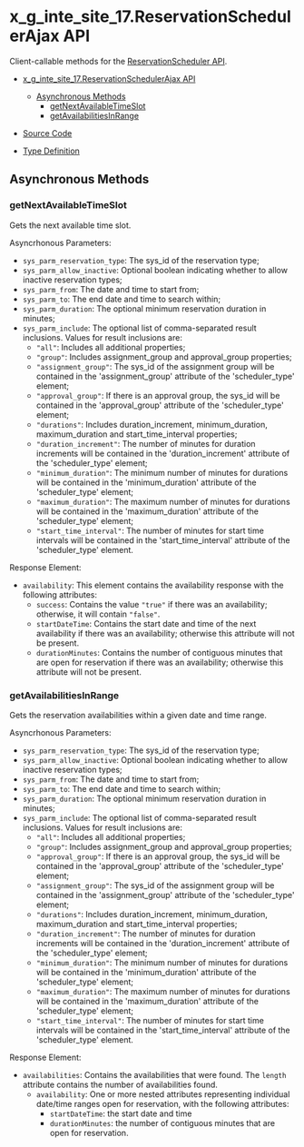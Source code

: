 # x_g_inte_site_17.ReservationSchedulerAjax API

Client-callable methods for the [ReservationScheduler API](ReservationScheduler.md).

- [x_g_inte_site_17.ReservationSchedulerAjax API](#x_g_inte_site_17reservationschedulerajax-api)
  - [Asynchronous Methods](#asynchronous-methods)
    - [getNextAvailableTimeSlot](#getnextavailabletimeslot)
    - [getAvailabilitiesInRange](#getavailabilitiesinrange)

- [Source Code](source/api/ReservationSchedulerAjax.ts)
- [Type Definition](types/x_g_inte_site_17/api/ReservationSchedulerAjax.d.ts)

## Asynchronous Methods

### getNextAvailableTimeSlot

Gets the next available time slot.

Asyncrhonous Parameters:

- `sys_parm_reservation_type`: The sys_id of the reservation type;
- `sys_parm_allow_inactive`: Optional boolean indicating whether to allow inactive reservation types;
- `sys_parm_from`: The date and time to start from;
- `sys_parm_to`: The end date and time to search within;
- `sys_parm_duration`: The optional minimum reservation duration in minutes;
- `sys_parm_include`: The optional list of comma-separated result inclusions. Values for result inclusions are:
  - `"all"`: Includes all additional properties;
  - `"group"`: Includes assignment_group and approval_group properties;
  - `"assignment_group"`: The sys_id of the assignment group will be contained in the 'assignment_group' attribute of the 'scheduler_type' element;
  - `"approval_group"`: If there is an approval group, the sys_id will be contained in the 'approval_group' attribute of the 'scheduler_type' element;
  - `"durations"`: Includes duration_increment, minimum_duration, maximum_duration and start_time_interval properties;
  - `"duration_increment"`: The number of minutes for duration increments will be contained in the 'duration_increment' attribute of the 'scheduler_type' element;
  - `"minimum_duration"`: The minimum number of minutes for durations will be contained in the 'minimum_duration' attribute of the 'scheduler_type' element;
  - `"maximum_duration"`: The maximum number of minutes for durations will be contained in the 'maximum_duration' attribute of the 'scheduler_type' element;
  - `"start_time_interval"`: The number of minutes for start time intervals will be contained in the 'start_time_interval' attribute of the 'scheduler_type' element.

Response Element:

- `availability`: This element contains the availability response with the following attributes:
  - `success`: Contains the value `"true"` if there was an availability; otherwise, it will contain `"false"`.
  - `startDateTime`: Contains the start date and time of the next availability if there was an availability; otherwise this attribute will not be present.
  - `durationMinutes`: Contains the number of contiguous minutes that are open for reservation if there was an availability; otherwise this attribute will not be present.

### getAvailabilitiesInRange

Gets the reservation availabilities within a given date and time range.

Asyncrhonous Parameters:

- `sys_parm_reservation_type`: The sys_id of the reservation type;
- `sys_parm_allow_inactive`: Optional boolean indicating whether to allow inactive reservation types;
- `sys_parm_from`: The date and time to start from;
- `sys_parm_to`: The end date and time to search within;
- `sys_parm_duration`: The optional minimum reservation duration in minutes;
- `sys_parm_include`: The optional list of comma-separated result inclusions. Values for result inclusions are:
  - `"all"`: Includes all additional properties;
  - `"group"`: Includes assignment_group and approval_group properties;
  - `"approval_group"`: If there is an approval group, the sys_id will be contained in the 'approval_group' attribute of the 'scheduler_type' element;
  - `"assignment_group"`: The sys_id of the assignment group will be contained in the 'assignment_group' attribute of the 'scheduler_type' element;
  - `"durations"`: Includes duration_increment, minimum_duration, maximum_duration and start_time_interval properties;
  - `"duration_increment"`: The number of minutes for duration increments will be contained in the 'duration_increment' attribute of the 'scheduler_type' element;
  - `"minimum_duration"`: The minimum number of minutes for durations will be contained in the 'minimum_duration' attribute of the 'scheduler_type' element;
  - `"maximum_duration"`: The maximum number of minutes for durations will be contained in the 'maximum_duration' attribute of the 'scheduler_type' element;
  - `"start_time_interval"`: The number of minutes for start time intervals will be contained in the 'start_time_interval' attribute of the 'scheduler_type' element.

Response Element:

- `availabilities`: Contains the availabilities that were found. The `length` attribute contains the number of availabilities found.
  - `availability`: One or more nested attributes representing individual date/time ranges open for reservation, with the following attributes:
    - `startDateTime`: the start date and time
    - `durationMinutes`: the number of contiguous minutes that are open for reservation.
